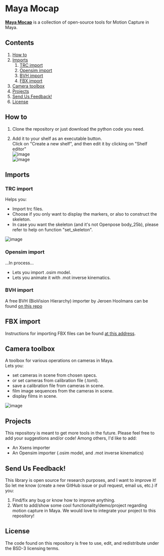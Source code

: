 <!--
 * @Date: 2021-03-19 15:52:32
 * @Author: David Pagnon
 * @LastEditors: David Pagnon
 * @LastEditTime: 2021-03-19 15:52:32
 * @FilePath: /Maya-Mocap/Readme.md
-->

# Maya Mocap

**[Maya Mocap](https://github.com/davidpagnon/Maya-Mocap)** is a collection of open-source tools for Motion Capture in Maya.




## Contents
1. [How to](#how-to)
2. [Imports](#imports)
    1. [TRC import](#trc-import)
    2. [Opensim import](#opensim-import)
    3. [BVH import](#bvh-import)
    4. [FBX import](#fbx-import)
5. [Camera toolbox](#camera-toolbox)
6. [Projects](#projects)
7. [Send Us Feedback!](#send-us-feedback)
8. [License](#license)

## How to

  1. Clone the repository or just download the python code you need.

  2. Add it to your shelf as an executable button.\
Click on "Create a new shelf", and then edit it by clicking on "Shelf editor"\
![image](https://user-images.githubusercontent.com/54667644/111802309-1f051780-88ce-11eb-947d-7d88ae05b634.png)\
![image](https://user-images.githubusercontent.com/54667644/111801482-4a3b3700-88cd-11eb-8d47-952bc40f0106.png)

## Imports
### TRC import
Helps you:
* Import trc files.
* Choose if you only want to display the markers, or also to construct the skeleton.
* In case you want the skeleton (and it's not Openpose body_25b), please refer to help on function "set_skeleton".

![image](https://user-images.githubusercontent.com/54667644/111803632-81124c80-88cf-11eb-8759-89e39774de7f.png)

### Opensim import
...In process...
* Lets you import .osim model.
* Lets you animate it with .mot inverse kinematics.

### BVH import
A free BVH (BioVision Hierarchy) importer by Jeroen Hoolmans can be found [on this repo](https://github.com/jhoolmans/mayaImporterBVH)

## FBX import
Instructions for importing FBX files can be found [at this address](https://www.instructables.com/How-To-Use-Mocap-Files-In-Maya-BVH-or-FBX/).

## Camera toolbox
A toolbox for various operations on cameras in Maya.\
Lets you: 
* set cameras in scene from chosen specs.
* or set cameras from calibration file (.toml).
* save a calibration file from cameras in scene.
* film image sequences from the cameras in scene.
* display films in scene.

![image](https://user-images.githubusercontent.com/54667644/111811597-84113b00-88d7-11eb-803f-1b9726523793.png)


## Projects
This repository is meant to get more tools in the future. Please feel free to add your suggestions and/or code!
Among others, I'd like to add:
- An Xsens importer
- An Opensim importer (.osim model, and .mot inverse kinematics)


## Send Us Feedback!

This library is open source for research purposes, and I want to improve it! So let me know (create a new GitHub issue or pull request, email us, etc.) if you:
1. Find/fix any bug or know how to improve anything.
2. Want to add/show some cool functionality/demo/project regarding motion capture in Maya. We would love to integrate your project to this repository!

## License
The code found on this repository is free to use, edit, and redistribute under the BSD-3 licensing terms.
